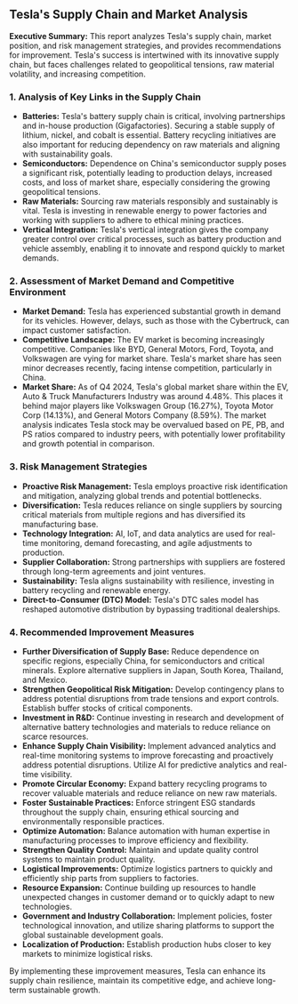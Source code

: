 ## Tesla's Supply Chain and Market Analysis

**Executive Summary:** This report analyzes Tesla's supply chain, market position, and risk management strategies, and provides recommendations for improvement. Tesla's success is intertwined with its innovative supply chain, but faces challenges related to geopolitical tensions, raw material volatility, and increasing competition.

### 1. Analysis of Key Links in the Supply Chain

*   **Batteries:** Tesla's battery supply chain is critical, involving partnerships and in-house production (Gigafactories). Securing a stable supply of lithium, nickel, and cobalt is essential. Battery recycling initiatives are also important for reducing dependency on raw materials and aligning with sustainability goals.
*   **Semiconductors:** Dependence on China's semiconductor supply poses a significant risk, potentially leading to production delays, increased costs, and loss of market share, especially considering the growing geopolitical tensions.
*   **Raw Materials:** Sourcing raw materials responsibly and sustainably is vital. Tesla is investing in renewable energy to power factories and working with suppliers to adhere to ethical mining practices.
*   **Vertical Integration:** Tesla's vertical integration gives the company greater control over critical processes, such as battery production and vehicle assembly, enabling it to innovate and respond quickly to market demands.

### 2. Assessment of Market Demand and Competitive Environment

*   **Market Demand:** Tesla has experienced substantial growth in demand for its vehicles. However, delays, such as those with the Cybertruck, can impact customer satisfaction.
*   **Competitive Landscape:** The EV market is becoming increasingly competitive. Companies like BYD, General Motors, Ford, Toyota, and Volkswagen are vying for market share. Tesla's market share has seen minor decreases recently, facing intense competition, particularly in China.
*   **Market Share:** As of Q4 2024, Tesla's global market share within the EV, Auto & Truck Manufacturers Industry was around 4.48%. This places it behind major players like Volkswagen Group (16.27%), Toyota Motor Corp (14.13%), and General Motors Company (8.59%). The market analysis indicates Tesla stock may be overvalued based on PE, PB, and PS ratios compared to industry peers, with potentially lower profitability and growth potential in comparison.

### 3. Risk Management Strategies

*   **Proactive Risk Management:** Tesla employs proactive risk identification and mitigation, analyzing global trends and potential bottlenecks.
*   **Diversification:** Tesla reduces reliance on single suppliers by sourcing critical materials from multiple regions and has diversified its manufacturing base.
*   **Technology Integration:** AI, IoT, and data analytics are used for real-time monitoring, demand forecasting, and agile adjustments to production.
*   **Supplier Collaboration:** Strong partnerships with suppliers are fostered through long-term agreements and joint ventures.
*   **Sustainability:** Tesla aligns sustainability with resilience, investing in battery recycling and renewable energy.
*   **Direct-to-Consumer (DTC) Model:** Tesla's DTC sales model has reshaped automotive distribution by bypassing traditional dealerships.

### 4. Recommended Improvement Measures

*   **Further Diversification of Supply Base:** Reduce dependence on specific regions, especially China, for semiconductors and critical minerals. Explore alternative suppliers in Japan, South Korea, Thailand, and Mexico.
*   **Strengthen Geopolitical Risk Mitigation:** Develop contingency plans to address potential disruptions from trade tensions and export controls. Establish buffer stocks of critical components.
*   **Investment in R&D:** Continue investing in research and development of alternative battery technologies and materials to reduce reliance on scarce resources.
*   **Enhance Supply Chain Visibility:** Implement advanced analytics and real-time monitoring systems to improve forecasting and proactively address potential disruptions. Utilize AI for predictive analytics and real-time visibility.
*   **Promote Circular Economy:** Expand battery recycling programs to recover valuable materials and reduce reliance on new raw materials.
*   **Foster Sustainable Practices:** Enforce stringent ESG standards throughout the supply chain, ensuring ethical sourcing and environmentally responsible practices.
*   **Optimize Automation:** Balance automation with human expertise in manufacturing processes to improve efficiency and flexibility.
*   **Strengthen Quality Control:** Maintain and update quality control systems to maintain product quality.
*   **Logistical Improvements:** Optimize logistics partners to quickly and efficiently ship parts from suppliers to factories.
*   **Resource Expansion:** Continue building up resources to handle unexpected changes in customer demand or to quickly adapt to new technologies.
*   **Government and Industry Collaboration:** Implement policies, foster technological innovation, and utilize sharing platforms to support the global sustainable development goals.
*   **Localization of Production:** Establish production hubs closer to key markets to minimize logistical risks.

By implementing these improvement measures, Tesla can enhance its supply chain resilience, maintain its competitive edge, and achieve long-term sustainable growth.
